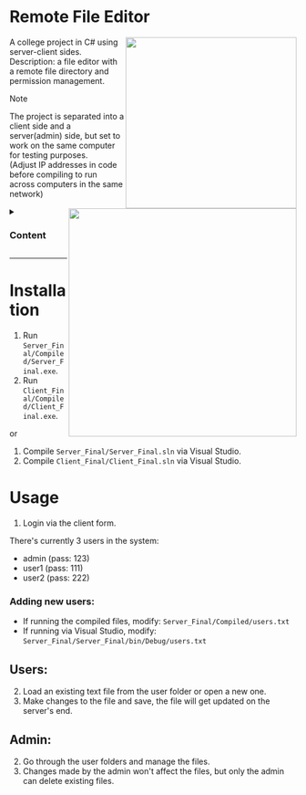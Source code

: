 # Remote File Editor

<img align="right" style="width:300px; height:auto;" src="https://github.com/ElenaChes/Csharp-Remote-Text-File-Editor--Client-Server/assets/54331769/e6d880dc-e91d-4ac6-8573-655af068ac02">

A college project in C# using server-client sides.<br>
Description: a file editor with a remote file directory and permission management.

> [!NOTE]
> The project is separated into a client side and a server(admin) side, but set to work on the same computer for testing purposes.<br>
> (Adjust IP addresses in code before compiling to run across computers in the same network)

<img align="right" style="width:400px; height:auto;" src="https://github.com/ElenaChes/Csharp-Remote-Text-File-Editor--Client-Server/assets/54331769/7ef365c6-fb99-4954-aca6-f6de1410658f">

<details>
  <summary><h3>Content</h3></summary>

- [Installation](#installation)
- [Usage](#usage)
  - [Users](#users)
  - [Admin](#admin)

</details>
<hr>

# Installation

1. Run `Server_Final/Compiled/Server_Final.exe`.
2. Run `Client_Final/Compiled/Client_Final.exe`.

or

1. Compile `Server_Final/Server_Final.sln` via Visual Studio.
2. Compile `Client_Final/Client_Final.sln` via Visual Studio.

# Usage

1. Login via the client form.

There's currently 3 users in the system:

- admin (pass: 123)
- user1 (pass: 111)
- user2 (pass: 222)

### Adding new users:

- If running the compiled files, modify: `Server_Final/Compiled/users.txt`
- If running via Visual Studio, modify: `Server_Final/Server_Final/bin/Debug/users.txt`

## Users:

2. Load an existing text file from the user folder or open a new one.
3. Make changes to the file and save, the file will get updated on the server's end.

## Admin:

2. Go through the user folders and manage the files.
3. Changes made by the admin won't affect the files, but only the admin can delete existing files.
